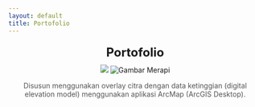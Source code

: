 ```yaml
---
layout: default
title: Portofolio
---
```


<div class="image-container" style="text-align: center; margin: 20px;">
    <div class="title" style="font-size: 24px; font-weight: bold; margin-bottom: 10px;">
        Portofolio
    </div>
    <img src="/_portofolio/3dmerap.jpg">
    <img src="_portofolio/3dmerap.jpg" alt="Gambar Merapi" style="max-width: 100%; height: auto;">
    <p class="caption" style="font-size: 14px; color: #555;">
        Disusun menggunakan overlay citra dengan data ketinggian (digital elevation model) menggunakan aplikasi ArcMap (ArcGIS Desktop).
    </p>
</div>
